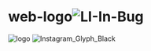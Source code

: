 # web-logo![LI-In-Bug](https://github.com/user-attachments/assets/f844189b-91d4-4b9f-8b2c-e355db06054a)
![logo](https://github.com/user-attachments/assets/3807d568-47a7-42e3-b130-ac72cb5a41ee)
![Instagram_Glyph_Black](https://github.com/user-attachments/assets/496d9ee7-2c48-4ff6-b782-bdc14ffd6966)
